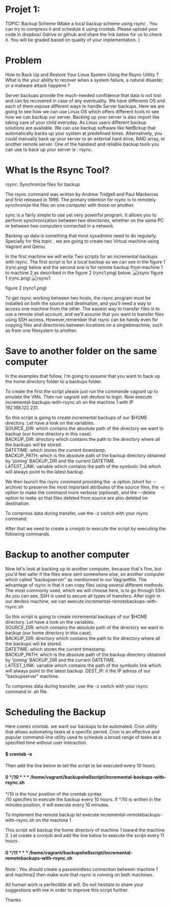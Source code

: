 # Projet 1:
TOPIC: Backup Scheme (Make a local backup scheme using rsync . You can try to compress it and schedule it using crontab. Please upload your code in dropbox/ Gdrive or github and share the link below for us to check it. You will be graded based on quality of your implementation. )

# Problem 
How to Back Up and Restore Your Linux System Using the Rsync Utility ?
What is the your ability to recover when  a system failure, a natural disaster, or a malware attack happens ?

Server backups provide the much-needed confidence that data is not lost and can be recovered in case of any eventuality. We have differents OS and each of them expose different ways to handle Server backups.
Here we are going to see how we can use Linux OS which offers different tools to see how we can backup our server.
Backing up your server is also import like taking care of your child everyday. As Linux users different backup solutions are available. We can  use backup software like NetBckup that automatically backs up your system at predefined times. Alternatively, you could manually back up your server to an external hard drive, RAID array, or another remote server. One of the handiest and reliable backup tools you can use to back up your server is : rsync.

# What Is the Rsync Tool?
rsync: Synchronize files for backup

The rsync command was written by Andrew Tridgell and Paul Mackerras and first released in 1996. The primary intention for rsync is to remotely synchronize the files on one computer with those on another.

sync is a fairly simple to use yet very powerful program. It allows you to perform synchronization between two directories, whether on the same PC or between two computers connected in a network.

Backing up data is something that most sysadmins need to do regularly. Specially for this topic , we are going to create two Virtual machine using Vagrant and Qemu.

In the first machine we will write Two  scripts for an incremental backups with rsync. The first script is for a local backup as we can see in the figure 1 (rync.png) below and the second one is for remote backup from machine 1 to machine 2 as described in the figure 2 (rync1.png) below.
![rsync](https://user-images.githubusercontent.com/71864195/216413139-f6a27a5f-ac3b-41b1-9014-17cbf72a0d4d.png)
figure 1 (rync.png)
![rsync1](https://user-images.githubusercontent.com/71864195/216413232-8cfe207b-c3bf-4634-b80d-6eb1b135e700.png)

 figure 2 (rync1.png)

To get rsync working between two hosts, the rsync program must be installed on both the source and destination, and you’ll need a way to access one machine from the other. The easiest way to transfer files is to use a remote shell account, and we’ll assume that you want to transfer files using SSH access. However,remember that rsync can be handy even for copying files and directories between locations on a singlebmachine, such as from one filesystem to another.

# Save to another folder on the same computer

In the examples that follow, I'm going to assume that you want to back up the home directory folder to a backups folder.

To create the first the script please just run the commande vagrant up to emulate the VMs. Then run vagrant ssh devbox to login.
Now execute incremental-backups-with-rsync.sh on the machine 1 with IP 192.168.122.231.


So this script is going to create incremental backups of our $HOME directory. Let have a look on the variables.  
SOURCE_DIR: which contains the absolute path of the directory we want to backup (our home directory in this case).  
BACKUP_DIR: directory which contains the path to the directory where all the backups will be stored.  
DATETIME: which stores the current timestamp.  
BACKUP_PATH: which is the absolute path of the backup directory obtained by ‘joining’ BACKUP_DIR and the current DATETIME.  
LATEST_LINK: variable which contains the path of the symbolic link which will always point to the latest backup.  


We then launch the rsync command providing the -a option (short for --archive) to preserve the most important attributes of the source files, the -v option to make the command more verbose (optional), and the --delete option to make so that files deleted from source are also deleted on destination.

To compress data during transfer, use the -z switch with your rsync command.

After that we need to create a cronjob to execute the script by executing the following commands.  

# Backup to another computer

Now let's look at backing up to another computer, because that's fine, but you'd feel safer if the files were sent somewhere else, on another computer which called "backupserver" as mentionned in our Vagrantfile.
The advantage of rsync is that it can copy files using several different methods. The most commonly used, which we will choose here, is to go through SSH. As you can see, SSH is used to secure all types of transfers.
After login in our devbox machine, we can execute incremental-remotebackups-with-rsync.sh

So this script is going to create incremental backups of our $HOME directory. Let have a look on the variables.  
SOURCE_DIR: which contains the absolute path of the directory we want to backup (our home directory in this case).  
BACKUP_DIR: directory which contains the path to the directory where all the backups will be stored.  
DATETIME: which stores the current timestamp.  
BACKUP_PATH: which is the absolute path of the backup directory obtained by ‘joining’ BACKUP_DIR and the current DATETIME.  
LATEST_LINK: variable which contains the path of the symbolic link which will always point to the latest backup.
DEST_IP: it the IP adress of our  "backupserver" machine. 

To compress data during transfer, use the -z switch with your rsync command in .sh file.


# Scheduling the Backup
Here comes crontab. we want our backups to be automated. Cron utility that allows automating tasks at a specific period. Cron is an effective and popular command-line utility used to schedule a broad range of tasks at a specified time without user interaction.

#### $ crontab -e
Then add the line below to tell the script to be executed every 10 hours.  

#### 0 */10 * * * /home/vagrant/backupshellscript/incremental-backups-with-rsync.sh  
*/10 is the hour position of the crontab syntax  
/10 specifies to execute the backup every 10 hours. If */10 is written in the minutes position, it will execute every 10 minutes.  

To implement the remote backup let execute incremental-remotebackups-with-rsync.sh  on the machine 1  


This script will backup the home directory of machine 1 toward the machine 2. Let create a cronjob and add the line below to execute the script every 11 hours  .
#### 0 */11 * * * /home/vagrant/backupshellscript/incremental-remotebackups-with-rsync.sh    

Note : You should create  a passwordless connection between machine 1 and machine2 then make sure that rsync is running on both machines.  

All human work is perfectible at will. Do not hesitate to share your suggestions with me in order to improve this script further.

Thanks

